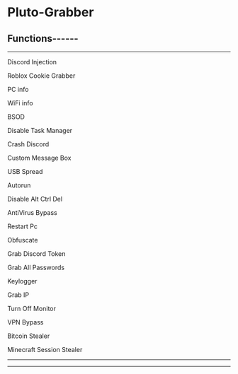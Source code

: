 # Pluto-Grabber
Functions------
----------------------------------------------
____________________________

Discord Injection

Roblox Cookie Grabber

PC info

WiFi info 

BSOD 

Disable Task Manager 

Crash Discord 

Custom Message Box

USB Spread  

Autorun 

Disable Alt Ctrl Del

AntiVirus Bypass

Restart Pc

Obfuscate 

Grab Discord Token 

Grab All Passwords

Keylogger 

Grab IP 

Turn Off Monitor

VPN Bypass

Bitcoin Stealer

Minecraft Session Stealer

_______________________________
----------------------------------------------
